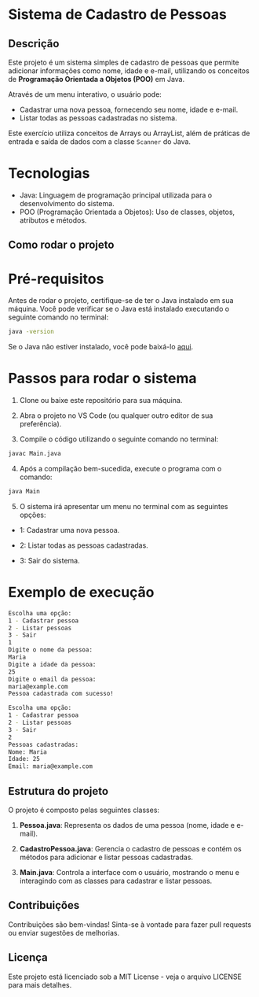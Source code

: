 # Sistema de Cadastro de Pessoas

## Descrição

Este projeto é um sistema simples de cadastro de pessoas que permite adicionar informações como nome, idade e e-mail, utilizando os conceitos de **Programação Orientada a Objetos (POO)** em Java.

Através de um menu interativo, o usuário pode:

* Cadastrar uma nova pessoa, fornecendo seu nome, idade e e-mail.
* Listar todas as pessoas cadastradas no sistema.

Este exercício utiliza conceitos de Arrays ou ArrayList, além de práticas de entrada e saída de dados com a classe `Scanner` do Java.

# Tecnologias

* Java: Linguagem de programação principal utilizada para o desenvolvimento do sistema.
* POO (Programação Orientada a Objetos): Uso de classes, objetos, atributos e métodos.

## Como rodar o projeto

# Pré-requisitos
Antes de rodar o projeto, certifique-se de ter o Java instalado em sua máquina. Você pode verificar se o Java está instalado executando o seguinte comando no terminal:

```bash
java -version
```

Se o Java não estiver instalado, você pode baixá-lo [aqui](https://www.java.com/pt-BR/).

# Passos para rodar o sistema
1. Clone ou baixe este repositório para sua máquina.

2. Abra o projeto no VS Code (ou qualquer outro editor de sua preferência).

3. Compile o código utilizando o seguinte comando no terminal:

```bash
javac Main.java
```

4. Após a compilação bem-sucedida, execute o programa com o comando:

```bash
java Main
```

5. O sistema irá apresentar um menu no terminal com as seguintes opções:

* 1: Cadastrar uma nova pessoa.

* 2: Listar todas as pessoas cadastradas.

* 3: Sair do sistema.

# Exemplo de execução
```bash
Escolha uma opção:
1 - Cadastrar pessoa
2 - Listar pessoas
3 - Sair
1
Digite o nome da pessoa:
Maria
Digite a idade da pessoa:
25
Digite o email da pessoa:
maria@example.com
Pessoa cadastrada com sucesso!

Escolha uma opção:
1 - Cadastrar pessoa
2 - Listar pessoas
3 - Sair
2
Pessoas cadastradas:
Nome: Maria
Idade: 25
Email: maria@example.com
```

## Estrutura do projeto
O projeto é composto pelas seguintes classes:

1. **Pessoa.java**: Representa os dados de uma pessoa (nome, idade e e-mail).

2. **CadastroPessoa.java**: Gerencia o cadastro de pessoas e contém os métodos para adicionar e listar pessoas cadastradas.

3. **Main.java**: Controla a interface com o usuário, mostrando o menu e interagindo com as classes para cadastrar e listar pessoas.

## Contribuições
Contribuições são bem-vindas! Sinta-se à vontade para fazer pull requests ou enviar sugestões de melhorias.

## Licença
Este projeto está licenciado sob a MIT License - veja o arquivo LICENSE para mais detalhes.